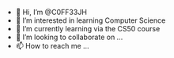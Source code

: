 - 👋 Hi, I’m @C0FF33JH
- 👀 I’m interested in learning Computer Science
- 🌱 I’m currently learning via the CS50 course
- 💞️ I’m looking to collaborate on ...
- 📫 How to reach me ...

<!---
C0FF33JH/C0FF33JH is a ✨ special ✨ repository because its `README.md` (this file) appears on your GitHub profile.
You can click the Preview link to take a look at your changes.
--->
